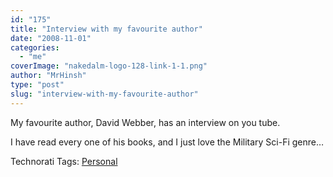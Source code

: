 ```yaml
---
id: "175"
title: "Interview with my favourite author"
date: "2008-11-01"
categories: 
  - "me"
coverImage: "nakedalm-logo-128-link-1-1.png"
author: "MrHinsh"
type: "post"
slug: "interview-with-my-favourite-author"
---
```


My favourite author, David Webber, has an interview on you tube.

I have read every one of his books, and I just love the Military Sci-Fi genre…

Technorati Tags: [Personal](http://technorati.com/tags/Personal)



